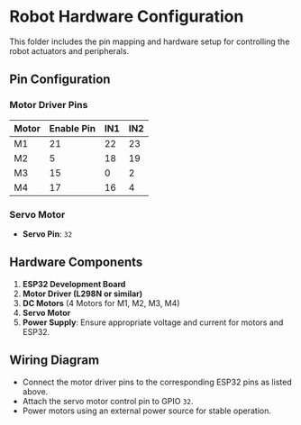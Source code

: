 # Robot Hardware Configuration

This folder includes the pin mapping and hardware setup for controlling the robot actuators and peripherals.

## Pin Configuration

### Motor Driver Pins

| Motor   | Enable Pin | IN1  | IN2  |
|---------|------------|------|------|
| M1      | 21         | 22   | 23   |
| M2      | 5          | 18   | 19   |
| M3      | 15         | 0    | 2    |
| M4      | 17         | 16   | 4    |

### Servo Motor

- **Servo Pin**: `32`

## Hardware Components

1. **ESP32 Development Board**
2. **Motor Driver (L298N or similar)**
3. **DC Motors** (4 Motors for M1, M2, M3, M4)
4. **Servo Motor**
5. **Power Supply**: Ensure appropriate voltage and current for motors and ESP32.

## Wiring Diagram

- Connect the motor driver pins to the corresponding ESP32 pins as listed above.
- Attach the servo motor control pin to GPIO `32`.
- Power motors using an external power source for stable operation.

